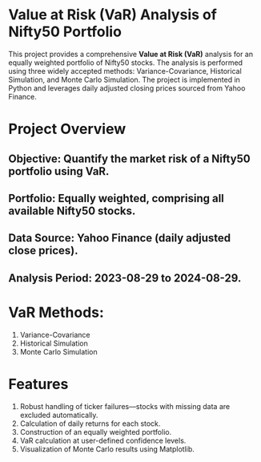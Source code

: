 # **Value at Risk (VaR)** Analysis of Nifty50 Portfolio

This project provides a comprehensive **Value at Risk (VaR)** analysis for an equally weighted portfolio of Nifty50 stocks. The analysis is performed using three widely accepted methods: Variance-Covariance, Historical Simulation, and Monte Carlo Simulation. The project is implemented in Python and leverages daily adjusted closing prices sourced from Yahoo Finance.

# **Project Overview**

## Objective: Quantify the market risk of a Nifty50 portfolio using VaR.

## Portfolio: Equally weighted, comprising all available Nifty50 stocks.

## Data Source: Yahoo Finance (daily adjusted close prices).

## Analysis Period: 2023-08-29 to 2024-08-29.

# **VaR Methods:**

1. Variance-Covariance
2. Historical Simulation
3. Monte Carlo Simulation

# **Features**

1. Robust handling of ticker failures—stocks with missing data are excluded automatically.
2. Calculation of daily returns for each stock.
3. Construction of an equally weighted portfolio.
4. VaR calculation at user-defined confidence levels.
5. Visualization of Monte Carlo results using Matplotlib.
